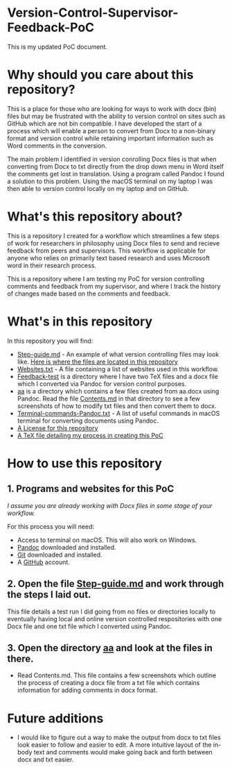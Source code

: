 # Version-Control-Supervisor-Feedback-PoC
This is my updated PoC document.

# Why should you care about this repository?
This is a place for those who are looking for ways to work with docx (bin) files but may be frustrated with the ability to version control on sites such as GitHub which are not bin compatible. I have developed the start of a process which will enable a person to convert from Docx to a non-binary format and version control while retaining important information such as Word comments in the conversion.

The main problem I identified in version conrolling Docx files is that when converting from Docx to txt directly from the drop down menu in Word itself the comments get lost in translation. Using a program called Pandoc I found a solution to this problem. Using the macOS terminal on my laptop I was then able to version control locally on my laptop and on GitHub.

# What's this repository about?
This is a repository I created for a workflow which streamlines a few steps of work for researchers in philosophy using Docx files to send and recieve feedback from peers and supervisors. This workflow is applicable for anyone who relies on primarily text based research and uses Microsoft word in their research process.

This is a repository where I am testing my PoC for version controlling comments and feedback from my supervisor, and
where I track the history of changes made based on the comments and feedback.

# What's in this repository
In this repository you will find:

- [Step-guide.md](https://github.com/MQ-FOAR705/Version-Control-Supervisor-Feedback-PoC/blob/master/Step-guide.md) - An example of what version controlling files may look like. [Here is where the files are located in this repository](https://github.com/MQ-FOAR705/Version-Control-Supervisor-Feedback-PoC/tree/master/PoC-final)
- [Websites.txt](https://github.com/MQ-FOAR705/Version-Control-Supervisor-Feedback-PoC/blob/master/Websites.txt) - A file containing a list of websites used in this workflow.
- [Feedback-test](https://github.com/MQ-FOAR705/Version-Control-Supervisor-Feedback-PoC/tree/master/Feedback-test) is a directory where I have two TeX files and a docx file which I converted via Pandoc for version control purposes.
- [aa](https://github.com/MQ-FOAR705/Version-Control-Supervisor-Feedback-PoC/tree/master/aa) is a directory which contains a few files created from aa.docx using Pandoc. Read the file [Contents.md](https://github.com/MQ-FOAR705/Version-Control-Supervisor-Feedback-PoC/blob/master/aa/Contents.md) in that directory to see a few screenshots of how to modify txt files and then convert them to docx.
- [Terminal-commands-Pandoc.txt](https://github.com/MQ-FOAR705/Version-Control-Supervisor-Feedback-PoC/blob/master/Terminal-commands-Pandoc.txt) - A list of useful commands in macOS terminal for converting documents using Pandoc.
- [A License for this repository](https://github.com/MQ-FOAR705/Version-Control-Supervisor-Feedback-PoC/blob/master/LICENSE)
- [A TeX file detailing my process in creating this PoC](https://github.com/MQ-FOAR705/Version-Control-Supervisor-Feedback-PoC/blob/master/main.tex)

# How to use this repository

## 1. Programs and websites for this PoC

*I assume you are already working with Docx files in some stage of your workflow.*

For this process you will need:

- Access to terminal on macOS. This will also work on Windows.
- [Pandoc](https://pandoc.org/installing.html) downloaded and installed.
- [Git](https://git-scm.com/downloads) downloaded and installed.
- A [GitHub](https://github.com/) account.

## 2. Open the file [Step-guide.md](https://github.com/MQ-FOAR705/Version-Control-Supervisor-Feedback-PoC/blob/master/Step-guide.md) and work through the steps I laid out.

This file details a test run I did going from no files or directories locally to eventually having local and online version controlled respositories with one Docx file and one txt file which I converted using Pandoc.

## 3. Open the directory [aa](https://github.com/MQ-FOAR705/Version-Control-Supervisor-Feedback-PoC/tree/master/aa) and look at the files in there.

- Read Contents.md. This file contains a few screenshots which outline the process of creating a docx file from a txt file which contains information for adding comments in docx format.


# Future additions

- I would like to figure out a way to make the output from docx to txt files look easier to follow and easier to edit. A more intuitive layout of the in-body text and comments would make going back and forth between docx and txt easier.
